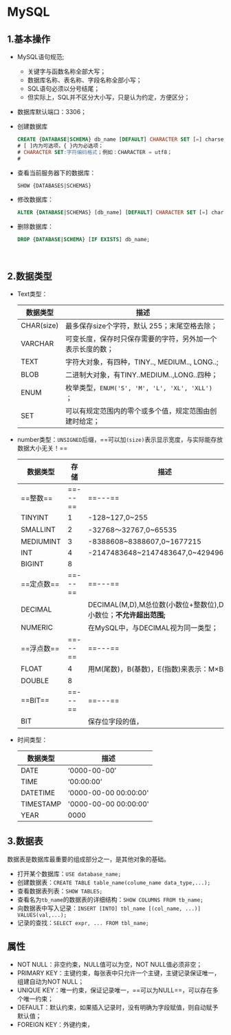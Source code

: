 # MySQL

## 1.基本操作

- MySQL语句规范;
  - 关键字与函数名称全部大写；
  - 数据库名称、表名称、字段名称全部小写；
  - SQL语句必须以分号结尾；
  - 但实际上，SQL并不区分大小写，只是认为约定，方便区分；

- 数据库默认端口：3306；

- 创建数据库

  ```sql
  CREATE {DATABASE|SCHEMA} db_name [DEFAULT] CHARACTER SET [=] charset_name
  # [ ]内为可选项，{ }内为必选项；
  # CHARACTER SET:字符编码格式；例如：CHARACTER = utf8；
  # 
  ```

- 查看当前服务器下的数据库：

  ```sql
  SHOW {DATABASES|SCHEMAS} 
  ```

- 修改数据库：

  ```sql
  ALTER {DATABASE|SCHEMAS} [db_name] [DEFAULT] CHARACTER SET [=] charset_name;
  ```

- 删除数据库：

  ```sql
  DROP {DATABASE|SCHEMA} [IF EXISTS] db_name;
  ```

  ​

## 2.数据类型

- Text类型：

  | 数据类型       | 描述                                       |
  | ---------- | ---------------------------------------- |
  | CHAR(size) | 最多保存size个字符，默认 255；末尾空格去除；               |
  | VARCHAR    | 可变长度，保存时只保存需要的字符，另外加一个表示长度的数；            |
  | TEXT       | 字符大对象，有四种，TINY.., MEDIUM.., LONG..;      |
  | BLOB       | 二进制大对象，有TINY..MEDIUM..,LONG..四种；         |
  | ENUM       | 枚举类型，`ENUM('S', 'M', 'L', 'XL', 'XLL')` ； |
  | SET        | 可以有规定范围内的零个或多个值，规定范围由创建时给定；              |

- number类型：`UNSIGNED`后缀，==可以加`(size)`表示显示宽度，与实际能存放数据大小无关！==

  | 数据类型      | 存储      | 描述                                       |
  | --------- | ------- | ---------------------------------------- |
  | ==整数==    | ==---== | ==---==                                  |
  | TINYINT   | 1       | -128~127,0~255                           |
  | SMALLINT  | 2       | -32768～32767,0~65535                     |
  | MEDIUMINT | 3       | -8388608~8388607,0~1677215               |
  | INT       | 4       | -2147483648~2147483647,0~4294967295      |
  | BIGINT    | 8       |                                          |
  | ==定点数==   | ==---== | ==---==                                  |
  | DECIMAL   |         | DECIMAL(M,D),M总位数(小数位+整数位),D表示小数位；**不允许超出范围;** |
  | NUMERIC   |         | 在MySQL中，与DECIMAL视为同一类型；                  |
  | ==浮点数==   | ==---== | ==---==                                  |
  | FLOAT     | 4       | 用M(尾数)，B(基数)，E(指数)来表示：M×B^E;             |
  | DOUBLE    | 8       |                                          |
  | ==BIT==   | ==---== | ==---==                                  |
  | BIT       |         | 保存位字段的值，                                 |

- 时间类型：

  | 数据类型      | 描述                    |
  | --------- | --------------------- |
  | DATE      | ‘0000-00-00’          |
  | TIME      | ‘00:00:00’            |
  | DATETIME  | ‘0000-00-00 00:00:00' |
  | TIMESTAMP | '0000-00-00 00:00:00' |
  | YEAR      | 0000                  |

## 3.数据表

数据表是数据库最重要的组成部分之一，是其他对象的基础。

- 打开某个数据库：`USE database_name;`
- 创建数据表：`CREATE TABLE table_name(colume_name data_type,...);`
- 查看数据表列表：`SHOW TABLES;`
- 查看名为`tb_name`的数据表的详细结构：`SHOW COLUMNS FROM tb_name;`
- 向数据表中写入记录：`INSERT [INTO] tbl_name [(col_name, ...)] VALUES(val,...);`
- 记录的查找：`SELECT expr, ... FROM tbl_name;`

## 属性

- NOT NULL：非空约束，NULL值可以为空，NOT NULL值必须非空；
- PRIMARY KEY：主键约束，每张表中只允许一个主键，主键记录保证唯一，组建自动为NOT NULL；
- UNIQUE KEY：唯一约束，保证记录唯一，==可以为NULL==，可以存在多个唯一约束；
- DEFAULT：默认约束，如果插入记录时，没有明确为字段赋值，则自动赋予默认值；
- FOREIGN KEY：外键约束，